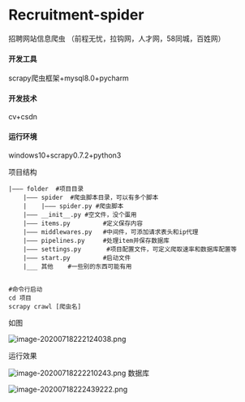 # Recruitment-spider
招聘网站信息爬虫 （前程无忧，拉钩网，人才网，58同城，百姓网）

#### 开发工具

scrapy爬虫框架+mysql8.0+pycharm

#### 开发技术

cv+csdn

#### 运行环境

windows10+scrapy0.7.2+python3



项目结构

```
|——— folder  #项目目录
	|——— spider  #爬虫脚本目录，可以有多个脚本
	|    |——— spider.py #爬虫脚本
	|——— __init__.py #空文件，没个蛋用
	|——— items.py         #定义保存内容
	|——— middlewares.py   #中间件，可添加请求表头和ip代理
	|——— pipelines.py     #处理item并保存数据库
	|——— settings.py       #项目配置文件，可定义爬取速率和数据库配置等
	|——— start.py         #启动文件
	|___ 其他    #一些别的东西可能有用
	
```

```
#命令行启动
cd 项目
scrapy crawl [爬虫名]
```

如图

![image-20200718222124038.png](https://i.loli.net/2020/07/20/RP3DmWfB9QTseJc.png)

运行效果

![image-20200718222210243.png](https://i.loli.net/2020/07/20/ImLV3oGb4CqMlNY.png)
数据库

![image-20200718222439222.png](https://i.loli.net/2020/07/20/WIgTmHDxJ5nPFtX.png)
